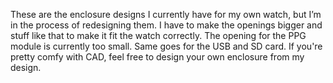 These are the enclosure designs I currently have for my own watch, but I’m in the process of redesigning them. I have to make the openings bigger and stuff like that to make it fit the watch correctly. The opening for the PPG module is currently too small. Same goes for the USB and SD card. If you're pretty comfy with CAD, feel free to design your own enclosure from my design.